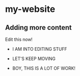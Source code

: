 # my-website

## Adding more content

Edit this now!

* I AM INTO EDITING STUFF

* LET'S KEEP MOVING

* BOY, THIS IS A LOT OF WORK!
